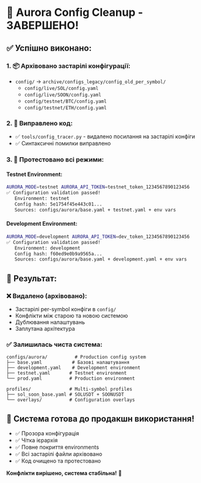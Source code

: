 # 🎯 Aurora Config Cleanup - ЗАВЕРШЕНО!

## ✅ Успішно виконано:

### 1. 📦 Архівовано застарілі конфігурації:
- `config/` → `archive/configs_legacy/config_old_per_symbol/`
  - `config/live/SOL/config.yaml` 
  - `config/live/SOON/config.yaml`
  - `config/testnet/BTC/config.yaml`
  - `config/testnet/ETH/config.yaml`

### 2. 🔧 Виправлено код:
- ✅ `tools/config_tracer.py` - видалено посилання на застарілі конфіги
- ✅ Синтаксичні помилки виправлено

### 3. 🧪 Протестовано всі режими:

#### Testnet Environment:
```bash
AURORA_MODE=testnet AURORA_API_TOKEN=testnet_token_1234567890123456
✅ Configuration validation passed!
   Environment: testnet  
   Config hash: 5e1754f45e443c01...
   Sources: configs/aurora/base.yaml + testnet.yaml + env vars
```

#### Development Environment:
```bash
AURORA_MODE=development AURORA_API_TOKEN=dev_token_1234567890123456  
✅ Configuration validation passed!
   Environment: development
   Config hash: f60ed9e0b9a9565a...
   Sources: configs/aurora/base.yaml + development.yaml + env vars
```

## 🎯 Результат:

### ❌ **Видалено (архівовано)**:
- Застарілі per-symbol конфіги в `config/`
- Конфлікти між старою та новою системою
- Дублювання налаштувань
- Заплутана архітектура

### ✅ **Залишилась чиста система**:
```
configs/aurora/          # Production config system
├── base.yaml           # Базові налаштування
├── development.yaml    # Development environment
├── testnet.yaml       # Testnet environment
└── prod.yaml          # Production environment

profiles/              # Multi-symbol profiles
├── sol_soon_base.yaml # SOLUSDT + SOONUSDT
└── overlays/          # Configuration overlays
```

## 🚀 **Система готова до продакшн використання!**

- ✅ Прозора конфігурація
- ✅ Чітка ієрархія
- ✅ Повне покриття environments
- ✅ Всі застарілі файли архівовано
- ✅ Код очищено та протестовано

**Конфлікти вирішено, система стабільна!** 🎉
